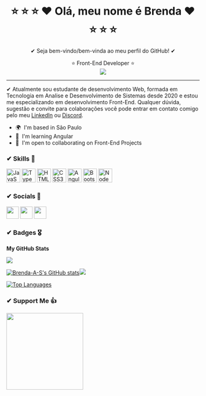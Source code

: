 # <h1 align="center"> ⭐ ⭐ ⭐ ❤️ Olá, meu nome é Brenda ❤️ ⭐ ⭐ ⭐ </h1> 

<p align= "center">✔ Seja bem-vindo/bem-vinda ao meu perfil do GitHub! ✔</p>
 <div align="center">⭐ Front-End Developer ⭐</div>
<div align="center"><img src="https://user-images.githubusercontent.com/69852246/231012749-25c9df4e-bf21-4077-bcf6-d4bd5557190a.png" /></div>


-----------------------------------------------------

✔ Atualmente sou estudante de desenvolvimento Web, formada em Tecnologia em Analise e Desenvolvimento de Sistemas desde 2020 e estou me especializando em desenvolvimento Front-End. Qualquer dúvida, sugestão e convite para colaborações você pode entrar em contato comigo pelo meu [LinkedIn](https://www.linkedin.com/in/brenda-antunes-silva/) ou [Discord](https://discord.com/users/Bre#5731).

* 🌍  I'm based in São Paulo
* 🧠  I'm learning Angular
* 🤝  I'm open to collaborating on Front-End Projects



### ✔ Skills :art:


<p align="left">
<a href="https://developer.mozilla.org/en-US/docs/Web/JavaScript" target="_blank" rel="noreferrer"><img src="https://raw.githubusercontent.com/danielcranney/readme-generator/main/public/icons/skills/javascript-colored.svg" width="36" height="36" alt="JavaScript" /></a>
<a href="https://www.typescriptlang.org/" target="_blank" rel="noreferrer"><img src="https://raw.githubusercontent.com/danielcranney/readme-generator/main/public/icons/skills/typescript-colored.svg" width="36" height="36" alt="TypeScript" /></a>
<a href="https://developer.mozilla.org/en-US/docs/Glossary/HTML5" target="_blank" rel="noreferrer"><img src="https://raw.githubusercontent.com/danielcranney/readme-generator/main/public/icons/skills/html5-colored.svg" width="36" height="36" alt="HTML5" /></a>
<a href="https://www.w3.org/TR/CSS/#css" target="_blank" rel="noreferrer"><img src="https://raw.githubusercontent.com/danielcranney/readme-generator/main/public/icons/skills/css3-colored.svg" width="36" height="36" alt="CSS3" /></a>
<a href="https://angular.io/" target="_blank" rel="noreferrer"><img src="https://raw.githubusercontent.com/danielcranney/readme-generator/main/public/icons/skills/angularjs-colored.svg" width="36" height="36" alt="Angular" /></a>
<a href="https://getbootstrap.com/" target="_blank" rel="noreferrer"><img src="https://raw.githubusercontent.com/danielcranney/readme-generator/main/public/icons/skills/bootstrap-colored.svg" width="36" height="36" alt="Bootstrap" /></a>
<a href="https://nodejs.org/en/" target="_blank" rel="noreferrer"><img src="https://raw.githubusercontent.com/danielcranney/readme-generator/main/public/icons/skills/nodejs-colored.svg" width="36" height="36" alt="NodeJS" /></a>
</p>


### ✔ Socials 💬

<p align="left"> <a href="https://discord.com/users/Bre#5731" target="_blank" rel="noreferrer"><img src="https://raw.githubusercontent.com/danielcranney/readme-generator/main/public/icons/socials/discord.svg" width="32" height="32" /></a> <a href="https://www.github.com/Brenda-A-S" target="_blank" rel="noreferrer"><img src="https://raw.githubusercontent.com/danielcranney/readme-generator/main/public/icons/socials/github.svg" width="32" height="32" /></a> <a href="https://www.linkedin.com/in/brenda-antunes-silva/" target="_blank" rel="noreferrer"><img src="https://raw.githubusercontent.com/danielcranney/readme-generator/main/public/icons/socials/linkedin.svg" width="32" height="32" /></a></p>

### ✔ Badges 🎖

<b>My GitHub Stats</b>

<a href="https://www.github.com/Brenda-A-S" target="_blank" rel="noreferrer"><img
src="https://img.shields.io/github/followers/Brenda-A-S?logo=github&style=for-the-badge&color=0891b2&labelColor=1c1917" /></a>

<a href="http://www.github.com/Brenda-A-S"><img src="https://github-readme-stats.vercel.app/api?username=Brenda-A-S&show_icons=true&hide=&count_private=true&title_color=0891b2&text_color=ffffff&icon_color=0891b2&bg_color=1c1917&hide_border=true&show_icons=true" alt="Brenda-A-S's GitHub stats" /></a><a href="http://www.github.com/Brenda-A-S"><img src="https://github-readme-streak-stats.herokuapp.com/?user=Brenda-A-S&stroke=ffffff&background=1c1917&ring=0891b2&fire=0891b2&currStreakNum=ffffff&currStreakLabel=0891b2&sideNums=ffffff&sideLabels=ffffff&dates=ffffff&hide_border=true" /></a>

<a href="https://github.com/Brenda-A-S" align="left"><img src="https://github-readme-stats.vercel.app/api/top-langs/?username=Brenda-A-S&langs_count=10&title_color=0891b2&text_color=ffffff&icon_color=0891b2&bg_color=1c1917&hide_border=true&locale=en&custom_title=Top%20%Languages" alt="Top Languages" /></a>

### ✔ Support Me :thumbsup:

<a href="https://www.buymeacoffee.com/brendaAnS"><img src="https://cdn.buymeacoffee.com/buttons/v2/default-yellow.png" width="200" /></a>
